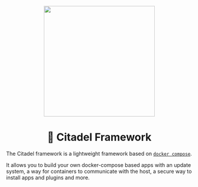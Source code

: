 <!--
SPDX-FileCopyrightText: 2021 Citadel and contributors

SPDX-License-Identifier: AGPL-3.0-or-later
-->

<p align="center">
  <img height="300" src="https://avatars.githubusercontent.com/u/86734767">
  <h1 align="center">🏰 Citadel Framework</h1>
</p>

The Citadel framework is a lightweight framework based on [`docker compose`](https://github.com/docker/compose).

It allows you to build your own docker-compose based apps with an update system, a way for containers to communicate with the host, a secure way to install apps and plugins and more.


